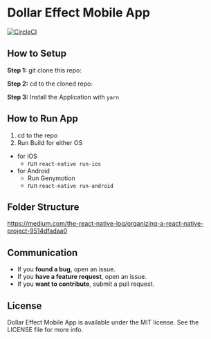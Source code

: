 # Dollar Effect Mobile App

[![CircleCI](https://circleci.com/gh/dollareffect/mobile.svg?style=svg)](https://circleci.com/gh/dollareffect/mobile)

## How to Setup

**Step 1:** git clone this repo:

**Step 2:** cd to the cloned repo:

**Step 3:** Install the Application with `yarn`

## How to Run App

1. cd to the repo
2. Run Build for either OS

* for iOS
  * run `react-native run-ios`
* for Android
  * Run Genymotion
  * run `react-native run-android`

## Folder Structure

https://medium.com/the-react-native-log/organizing-a-react-native-project-9514dfadaa0

## Communication

* If you **found a bug**, open an issue.
* If you **have a feature request**, open an issue.
* If you **want to contribute**, submit a pull request.

## License

Dollar Effect Mobile App is available under the MIT license. See the LICENSE file for more info.
